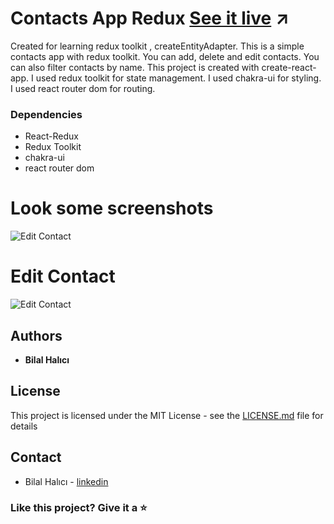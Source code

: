 # Contacts App Redux [See it live]() ↗

Created for learning redux toolkit , createEntityAdapter. This is a simple contacts app with redux toolkit. You can add, delete and edit contacts. You can also filter contacts by name. This project is created with create-react-app. I used redux toolkit for state management. I used chakra-ui for styling. I used react router dom for routing.

### Dependencies

- React-Redux
- Redux Toolkit
- chakra-ui
- react router dom

# Look some screenshots

![Edit Contact](https://user-images.githubusercontent.com/77120913/206323803-244822e8-7771-42e6-a8d1-70c33df7a916.png)

# Edit Contact

![Edit Contact](https://user-images.githubusercontent.com/77120913/206323270-e41e2ed7-5816-4a86-8b18-1a0cd1e4b7d6.png)

## Authors

- **Bilal Halıcı**

## License

This project is licensed under the MIT License - see the [LICENSE.md](./LICENSE) file for details

## Contact

- Bilal Halıcı - [linkedin](https://www.linkedin.com/in/bilal-halici/)

### Like this project? Give it a ⭐
